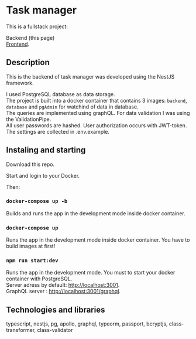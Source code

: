 # Task manager

This is a fullstack project:

Backend (this page)\
[Frontend](https://github.com/1leha/tg-frontend).

## Description

This is the backend of task manager was developed using the NestJS framework.

I used PostgreSQL database as data storage.\
The project is built into a docker container that contains 3 images: `backend`, `database` and `pgAdmin` for watchind of data in database.\
The queries are implemented using graphQL. For data validation I was using the ValidationPipe.\
All user passwords are hashed. User authorization occurs with JWT-token.\
The settings are collected in .env.example.

## Instaling and starting

Download this repo.

Start and login to your Docker.

Then:

### `docker-compose up -b`

Builds and runs the app in the development mode inside docker container.

### `docker-compose up`

Runs the app in the development mode inside docker container. You have to build images at first!

### `npm run start:dev`

Runs the app in the development mode. You must to start your docker container with PostgreSQL.\
Server adress by default: [http://localhost:3001](http://localhost:3001).\
GraphQL server : [http://localhost:3001/graphql](http://localhost:3001/graphql).

## Technologies and libraries

typescript, nestjs, pg, apollo, graphql, typeorm, passport, bcryptjs, class-transformer, class-validator
